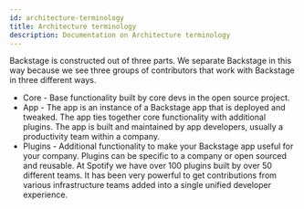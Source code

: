 ```yaml
---
id: architecture-terminology
title: Architecture terminology
description: Documentation on Architecture terminology
---
```


Backstage is constructed out of three parts. We separate Backstage in this way
because we see three groups of contributors that work with Backstage in three
different ways.

- Core - Base functionality built by core devs in the open source project.
- App - The app is an instance of a Backstage app that is deployed and tweaked.
  The app ties together core functionality with additional plugins. The app is
  built and maintained by app developers, usually a productivity team within a
  company.
- Plugins - Additional functionality to make your Backstage app useful for your
  company. Plugins can be specific to a company or open sourced and reusable. At
  Spotify we have over 100 plugins built by over 50 different teams. It has been
  very powerful to get contributions from various infrastructure teams added
  into a single unified developer experience.
